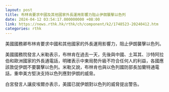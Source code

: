 ```yaml
---
layout: post
title: 布林肯要求中國及其他國家外長運用影響力阻止伊朗襲擊以色列
date: 2024-04-12 03:54:17.000000000 +08:00
link: https://news.rthk.hk/rthk/ch/component/k2/1748523-20240412.htm
categories: rthk
---
```


美國國務卿布林肯要求中國和其他國家的外長運用影響力，阻止伊朗襲擊以色列。

美國國務院發言人米勒表示，布林肯在過去一天，先後與中國、土耳其、沙特阿拉伯和歐洲國家的外長通電話，明確表示中東局勢升級不符合任何人的利益，各國應該敦促伊朗不要襲擊以色列。米勒又說，布林肯也與以色列國防部長加蘭特通電話，重申美方堅決支持以色列應對伊朗的威脅。

白宮發言人讓皮埃爾亦表示，美國已就伊朗對以色列的威脅提出警告。
